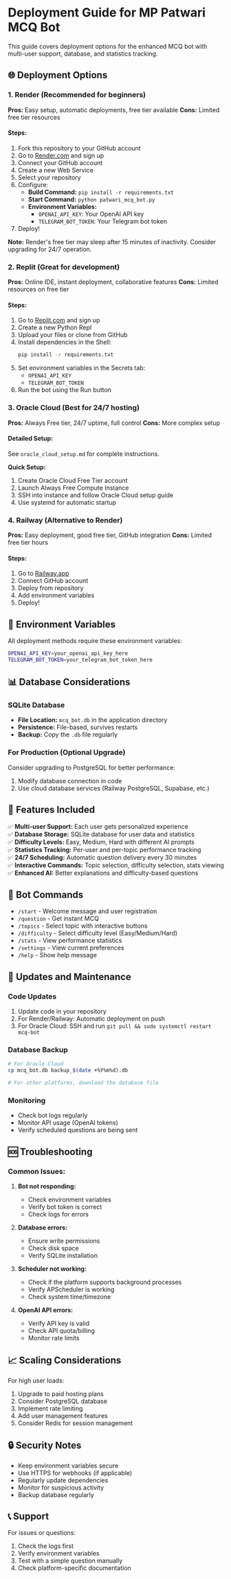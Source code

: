 # Deployment Guide for MP Patwari MCQ Bot

This guide covers deployment options for the enhanced MCQ bot with multi-user support, database, and statistics tracking.

## 🌐 Deployment Options

### 1. Render (Recommended for beginners)

**Pros:** Easy setup, automatic deployments, free tier available
**Cons:** Limited free tier resources

#### Steps:

1. Fork this repository to your GitHub account
2. Go to [Render.com](https://render.com) and sign up
3. Connect your GitHub account
4. Create a new Web Service
5. Select your repository
6. Configure:
   - **Build Command:** `pip install -r requirements.txt`
   - **Start Command:** `python patwari_mcq_bot.py`
   - **Environment Variables:**
     - `OPENAI_API_KEY`: Your OpenAI API key
     - `TELEGRAM_BOT_TOKEN`: Your Telegram bot token
7. Deploy!

**Note:** Render's free tier may sleep after 15 minutes of inactivity. Consider upgrading for 24/7 operation.

### 2. Replit (Great for development)

**Pros:** Online IDE, instant deployment, collaborative features
**Cons:** Limited resources on free tier

#### Steps:

1. Go to [Replit.com](https://replit.com) and sign up
2. Create a new Python Repl
3. Upload your files or clone from GitHub
4. Install dependencies in the Shell:
   ```bash
   pip install -r requirements.txt
   ```
5. Set environment variables in the Secrets tab:
   - `OPENAI_API_KEY`
   - `TELEGRAM_BOT_TOKEN`
6. Run the bot using the Run button

### 3. Oracle Cloud (Best for 24/7 hosting)

**Pros:** Always Free tier, 24/7 uptime, full control
**Cons:** More complex setup

#### Detailed Setup:

See `oracle_cloud_setup.md` for complete instructions.

**Quick Setup:**

1. Create Oracle Cloud Free Tier account
2. Launch Always Free Compute Instance
3. SSH into instance and follow Oracle Cloud setup guide
4. Use systemd for automatic startup

### 4. Railway (Alternative to Render)

**Pros:** Easy deployment, good free tier, GitHub integration
**Cons:** Limited free tier hours

#### Steps:

1. Go to [Railway.app](https://railway.app)
2. Connect GitHub account
3. Deploy from repository
4. Add environment variables
5. Deploy!

## 🔧 Environment Variables

All deployment methods require these environment variables:

```bash
OPENAI_API_KEY=your_openai_api_key_here
TELEGRAM_BOT_TOKEN=your_telegram_bot_token_here
```

## 📊 Database Considerations

### SQLite Database

- **File Location:** `mcq_bot.db` in the application directory
- **Persistence:** File-based, survives restarts
- **Backup:** Copy the `.db` file regularly

### For Production (Optional Upgrade)

Consider upgrading to PostgreSQL for better performance:

1. Modify database connection in code
2. Use cloud database services (Railway PostgreSQL, Supabase, etc.)

## 🚀 Features Included

✅ **Multi-user Support:** Each user gets personalized experience  
✅ **Database Storage:** SQLite database for user data and statistics  
✅ **Difficulty Levels:** Easy, Medium, Hard with different AI prompts  
✅ **Statistics Tracking:** Per-user and per-topic performance tracking  
✅ **24/7 Scheduling:** Automatic question delivery every 30 minutes  
✅ **Interactive Commands:** Topic selection, difficulty selection, stats viewing  
✅ **Enhanced AI:** Better explanations and difficulty-based questions

## 📱 Bot Commands

- `/start` - Welcome message and user registration
- `/question` - Get instant MCQ
- `/topics` - Select topic with interactive buttons
- `/difficulty` - Select difficulty level (Easy/Medium/Hard)
- `/stats` - View performance statistics
- `/settings` - View current preferences
- `/help` - Show help message

## 🔄 Updates and Maintenance

### Code Updates

1. Update code in your repository
2. For Render/Railway: Automatic deployment on push
3. For Oracle Cloud: SSH and run `git pull && sudo systemctl restart mcq-bot`

### Database Backup

```bash
# For Oracle Cloud
cp mcq_bot.db backup_$(date +%Y%m%d).db

# For other platforms, download the database file
```

### Monitoring

- Check bot logs regularly
- Monitor API usage (OpenAI tokens)
- Verify scheduled questions are being sent

## 🆘 Troubleshooting

### Common Issues:

1. **Bot not responding:**

   - Check environment variables
   - Verify bot token is correct
   - Check logs for errors

2. **Database errors:**

   - Ensure write permissions
   - Check disk space
   - Verify SQLite installation

3. **Scheduler not working:**

   - Check if the platform supports background processes
   - Verify APScheduler is working
   - Check system time/timezone

4. **OpenAI API errors:**
   - Verify API key is valid
   - Check API quota/billing
   - Monitor rate limits

## 📈 Scaling Considerations

For high user loads:

1. Upgrade to paid hosting plans
2. Consider PostgreSQL database
3. Implement rate limiting
4. Add user management features
5. Consider Redis for session management

## 🔒 Security Notes

- Keep environment variables secure
- Use HTTPS for webhooks (if applicable)
- Regularly update dependencies
- Monitor for suspicious activity
- Backup database regularly

## 📞 Support

For issues or questions:

1. Check the logs first
2. Verify environment variables
3. Test with a simple question manually
4. Check platform-specific documentation
